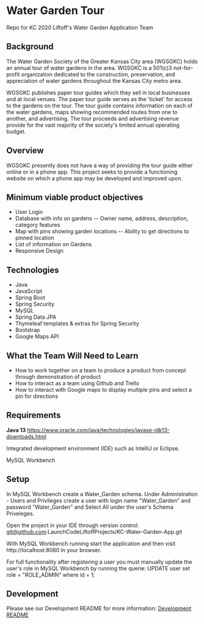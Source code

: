 # Water Garden Tour
Repo for KC 2020 Liftoff's Water Garden Application Team

## Background

The Water Garden Society of the Greater Kansas City area (WGSGKC) holds an annual tour of water gardens in the area. 
WGSGKC is a 501(c)3 not-for-profit organization dedicated to the construction, preservation, and appreciation of 
water gardens throughout the Kansas City metro area.

WGSGKC publishes paper tour guides which they sell in local businesses and at local venues. The paper tour guide 
serves as the 'ticket' for access to the gardens on the tour. The tour guide contains information on each of the 
water gardens, maps showing recommended routes from one to another, and advertising. The tour proceeds and 
advertising revenue provide for the vast majority of the society's limited annual operating budget.

## Overview 

WGSGKC presently does not have a way of providing the tour guide either online or in a phone app. This project seeks to
provide a functioning website on which a phone app may be developed and improved upon.

## Minimum viable product objectives

- User Login
- Database with info on gardens
-- Owner name, address, description, category features
- Map with pins showing garden locations
-- Ability to get directions to pinned location
- List of information on Gardens
- Responsive Design

## Technologies

- Java
- JavaScript
- Spring Boot
- Spring Security
- MySQL
- Spring Data JPA
- Thymeleaf templates & extras for Spring Security
- Bootstrap
- Google Maps API

## What the Team Will Need to Learn
- How to work together on a team to produce a product from concept through demonstration of product
- How to interact as a team using Github and Trello
- How to interact with Google maps to display multiple pins and select a pin for directions

## Requirements

**Java 13** 
https://www.oracle.com/java/technologies/javase-jdk13-downloads.html

Integrated development environment (IDE) such as IntelliJ or Eclipse. 

MySQL Workbench

## Setup

In MySQL Workbench create a Water_Garden schema. Under Administration - Users and Privileges create a user with login name "Water_Garden" and password "Water_Garden" and Select All under the user's Schema Priveleges.

Open the project in your IDE through version control: git@github.com:LaunchCodeLiftoffProjects/KC-Water-Garden-App.git

With MySQL Workbench running start the application and then visit http://localhost:8080 in your browser. 

For full functionality after registering a user you must manually update the user's role in MySQL Workbench by running the querie: 
UPDATE user
set role = "ROLE_ADMIN"
where id = 1; 

## Development
Please see our Development README for more information:
[Development README](./Development.md)
